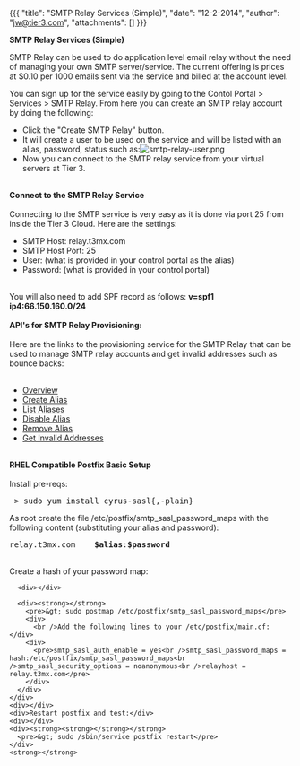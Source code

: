{{{
  "title": "SMTP Relay Services (Simple)",
  "date": "12-2-2014",
  "author": "jw@tier3.com",
  "attachments": []
}}}

<p><strong>SMTP Relay Services (Simple)</strong>
</p>
<p>SMTP Relay can be used to do application level email relay without the need of managing your own SMTP server/service. The current offering is prices at $0.10 per 1000 emails sent via the service and billed at the account level.&nbsp;</p>
<p>You can sign up for the service easily by going to the Contol Portal &gt; Services &gt; SMTP Relay. From here you can create an SMTP relay account by doing the following:</p>
<ul>
  <li>Click the "Create SMTP Relay" button.</li>
  <li>It will create a user to be used on the service and will be listed with an alias, password, status such as:<img src="https://t3n.zendesk.com/attachments/token/govwacy5fnuzexs/?name=smtp-relay-user.png" alt="smtp-relay-user.png" />
  </li>
  <li>Now you can connect to the SMTP relay service from your virtual servers at Tier 3.</li>
</ul>
<div>&nbsp;</div>
<div><strong>Connect to the SMTP Relay Service</strong>
</div>
<div><strong>&nbsp;</strong>
</div>
<div>Connecting to the SMTP service is very easy as it is done via port 25 from inside the Tier 3 Cloud. Here are the settings:</div>
<div>
  <ul>
    <li>SMTP Host: relay.t3mx.com</li>
    <li>SMTP Host Port: 25</li>
    <li>User: (what is provided in your control portal as the alias)</li>
    <li>Password: (what is provided in your control portal)</li>
  </ul>
  <div>&nbsp;</div>
  <div>You will also need to add SPF record as follows:&nbsp;<strong>v=spf1 ip4:66.150.160.0/24</strong>
  </div>
  <div><strong>&nbsp;</strong>
  </div>
  <div><strong>API's for SMTP Relay Provisioning:</strong>
  </div>
  <div>&nbsp;</div>
  <div>Here are the links to the provisioning service for the SMTP Relay that can be used to manage SMTP relay accounts and get invalid addresses such as bounce backs:</div>
  <div>&nbsp;</div>
  <div>
    <ul>
      <li><a href="http://help.tier3.com/entries/20345643-overview">Overview</a>
      </li>
      <li><a href="http://help.tier3.com/entries/20340072-create-alias">Create Alias</a>
      </li>
      <li><a href="http://help.tier3.com/entries/20350261-list-aliases">List Aliases</a>
      </li>
      <li><a href="http://help.tier3.com/entries/20345653-disable-alias">Disable Alias</a>
      </li>
      <li><a href="http://help.tier3.com/entries/20345668-remove-alias">Remove Alias</a>
      </li>
      <li><a href="http://help.tier3.com/entries/20345683-get-invalid-addresses">Get Invalid Addresses</a>&nbsp;</li>
    </ul>
  </div>
  <div><strong>&nbsp;</strong>
  </div>
  <div><strong>RHEL Compatible Postfix Basic Setup</strong>
  </div>
  <div><strong><br /></strong>Install pre-reqs:</div>
  <div>
    <pre> &gt; sudo yum install cyrus-sasl{,-plain}</pre>
  </div>
  <div></div>
  <div></div>
  <div>As root create the file /etc/postfix/smtp_sasl_password_maps with the following content (substituting your alias and password):</div>
  <div></div>
  <div><strong><strong></strong></strong>
    <pre>relay.t3mx.com    <strong>$alias</strong>:<strong>$password</strong></pre>
    <div>
      <div>
        <br />Create a hash of your password map:</div>

      <div></div>

      <div><strong></strong>
        <pre>&gt; sudo postmap /etc/postfix/smtp_sasl_password_maps</pre>
        <div>
          <br />Add the following lines to your /etc/postfix/main.cf:</div>
        <div>
          <pre>smtp_sasl_auth_enable = yes<br />smtp_sasl_password_maps = hash:/etc/postfix/smtp_sasl_password_maps<br />smtp_sasl_security_options = noanonymous<br />relayhost = relay.t3mx.com</pre>
        </div>
      </div>
    </div>
    <div></div>
    <div>Restart postfix and test:</div>
    <div></div>
    <div><strong><strong></strong></strong>
      <pre>&gt; sudo /sbin/service postfix restart</pre>
    </div>
    <strong></strong>
  </div>
  <div><strong></strong>
  </div>
  <div><strong></strong>
  </div>
  <div><strong></strong>
  </div>
</div>
